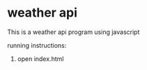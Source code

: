 # weather api
This is a weather api program using javascript

running instructions:
1. open index.html